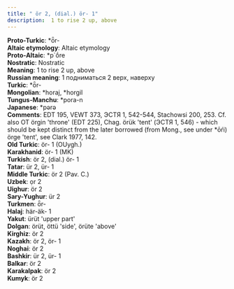 ```yaml
---
title: " ör 2, (dial.) ör- 1"
description:  1 to rise 2 up, above
---
```


<strong>Proto-Turkic</strong>:  *ȫr-<br>
<strong>Altaic etymology</strong>:  Altaic etymology<br>
<strong> Proto-Altaic</strong>:  *p`ṓre<br>
<strong>Nostratic</strong>:  Nostratic<br>
<strong>Meaning</strong>:  1 to rise 2 up, above<br>
<strong>Russian meaning</strong>:  1 подниматься 2 верх, наверху<br>
<strong>Turkic</strong>:  *ȫr-<br>
<strong>Mongolian</strong>:  *horaj, *horgil<br>
<strong>Tungus-Manchu</strong>:  *pora-n<br>
<strong>Japanese</strong>:  *pǝrǝ<br>
<strong>Comments</strong>:  EDT 195, VEWT 373, ЭСТЯ 1, 542-544, Stachowsi 200, 253. Cf. also OT örgin 'throne' (EDT 225), Chag. örük 'tent' (ЭСТЯ 1, 546) - which should be kept distinct from the later borrowed (from Mong., see under *ōŕi) örge 'tent', see Clark 1977, 142.<br>
<strong>Old Turkic</strong>:  ör- 1 (OUygh.)<br>
<strong>Karakhanid</strong>:  ör- 1 (MK)<br>
<strong>Turkish</strong>:  ör 2, (dial.) ör- 1<br>
<strong>Tatar</strong>:  ür 2, ür- 1<br>
<strong>Middle Turkic</strong>:  ör 2 (Pav. C.)<br>
<strong>Uzbek</strong>:  ọr 2<br>
<strong>Uighur</strong>:  ör 2<br>
<strong>Sary-Yughur</strong>:  ür 2<br>
<strong>Turkmen</strong>:  ȫr-<br>
<strong>Halaj</strong>:  här-äk- 1<br>
<strong>Yakut</strong>:  ürüt 'upper part'<br>
<strong>Dolgan</strong>:  örüt, öttü 'side', örüte 'above'<br>
<strong>Kirghiz</strong>:  ör 2<br>
<strong>Kazakh</strong>:  ör 2, ör- 1<br>
<strong>Noghai</strong>:  ör 2<br>
<strong>Bashkir</strong>:  ür 2, ür- 1<br>
<strong>Balkar</strong>:  ör 2<br>
<strong>Karakalpak</strong>:  ör 2<br>
<strong>Kumyk</strong>:  ör 2<br>


